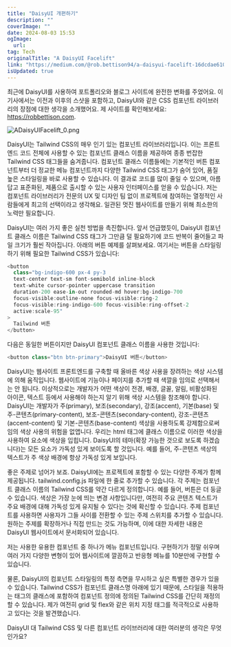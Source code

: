 ```yaml
---
title: "DaisyUI 개편하기"
description: ""
coverImage: ""
date: 2024-08-03 15:53
ogImage:
  url:
tag: Tech
originalTitle: "A DaisyUI Facelift"
link: "https://medium.com/@rob.bettison94/a-daisyui-facelift-16dcdae61048"
isUpdated: true
---
```


최근에 DaisyUI를 사용하여 포트폴리오와 블로그 사이트에 완전한 변화를 주었어요. 이 기사에서는 이전과 이후의 스샷을 포함하고, DaisyUI와 같은 CSS 컴포넌트 라이브러리의 장점에 대한 생각을 소개했어요. 제 사이트를 확인해보세요: https://robbettison.com.

![ADaisyUIFacelift_0.png](/assets/img/ADaisyUIFacelift_0.png)

DaisyUI는 Tailwind CSS의 매우 인기 있는 컴포넌트 라이브러리입니다. 이는 프론트엔드 코드 전체에 사용할 수 있는 컴포넌트 클래스 이름을 제공하여 종종 번잡한 Tailwind CSS 태그들을 숨겨줍니다. 컴포넌트 클래스 이름들에는 기본적인 버튼 컴포넌트부터 더 정교한 메뉴 컴포넌트까지 다양한 Tailwind CSS 태그가 숨어 있어, 품질 높은 스타일링을 바로 사용할 수 있습니다. 이 결과로 코드를 많이 줄일 수 있으며, 아름답고 표준화된, 제품으로 출시할 수 있는 사용자 인터페이스를 얻을 수 있습니다. 저는 컴포넌트 라이브러리가 전문의 UX 및 디자인 팀 없이 프로젝트에 참여하는 열정적인 사람들에게 최고의 선택이라고 생각해요. 일관된 멋진 웹사이트를 만들기 위해 최소한의 노력만 필요합니다.

DaisyUI는 여러 가지 좋은 실천 방법을 촉진합니다. 앞서 언급했듯이, DaisyUI 컴포넌트 클래스 이름은 Tailwind CSS 태그가 그만큼 덜 필요하기에 코드 반복이 줄어들고 파일 크기가 훨씬 작아집니다. 아래의 버튼 예제를 살펴보세요. 여기서는 버튼을 스타일링하기 위해 필요한 Tailwind CSS가 있습니다:

<!-- seedividend - 사각형 -->

<ins class="adsbygoogle"
     style="display:block"
     data-ad-client="ca-pub-4877378276818686"
     data-ad-slot="1898504329"
     data-ad-format="auto"
     data-full-width-responsive="true"></ins>

<script>
     (adsbygoogle = window.adsbygoogle || []).push({});
</script>

```js
<button
  class="bg-indigo-600 px-4 py-3 
  text-center text-sm font-semibold inline-block 
  text-white cursor-pointer uppercase transition 
  duration-200 ease-in-out rounded-md hover:bg-indigo-700 
  focus-visible:outline-none focus-visible:ring-2 
  focus-visible:ring-indigo-600 focus-visible:ring-offset-2 
  active:scale-95"
>
  Tailwind 버튼
</button>
```

다음은 동일한 버튼이지만 DaisyUI 컴포넌트 클래스 이름을 사용한 것입니다:

```js
<button class="btn btn-primary">DaisyUI 버튼</button>
```

DaisyUI는 웹사이트 프론트엔드를 구축할 때 올바른 색상 사용을 장려하는 색상 시스템에 의해 움직입니다. 웹사이트에 기능이나 페이지를 추가할 때 색깔을 임의로 선택해서는 안 됩니다. 이상적으로는 개발자가 어떤 색상이 전경, 배경, 글꼴, 알림, 비활성화된 아이콘, 텍스트 등에서 사용해야 하는지 알기 위해 색상 시스템을 참조해야 합니다. DaisyUI는 개발자가 주(primary), 보조(secondary), 강조(accent), 기본(base) 및 주-콘텐츠(primary-content), 보조-콘텐츠(secondary-content), 강조-콘텐츠(accent-content) 및 기본-콘텐츠(base-content) 색상을 사용하도록 강제함으로써 임의 색상 사용의 위험을 없앱니다. 우리는 html 태그에 클래스 이름으로 이러한 색상을 사용하여 요소에 색상을 입힙니다. DaisyUI의 테마(확장 가능한 것으로 보도록 하겠습니다)는 모든 요소가 가독성 있게 보이도록 할 것입니다. 예를 들어, 주-콘텐츠 색상의 텍스트가 주 색상 배경에 항상 가독성 있게 보입니다.

<!-- seedividend - 사각형 -->

<ins class="adsbygoogle"
     style="display:block"
     data-ad-client="ca-pub-4877378276818686"
     data-ad-slot="1898504329"
     data-ad-format="auto"
     data-full-width-responsive="true"></ins>

<script>
     (adsbygoogle = window.adsbygoogle || []).push({});
</script>

좋은 주제로 넘어가 보죠. DaisyUI에는 프로젝트에 포함할 수 있는 다양한 주제가 함께 제공됩니다. tailwind.config.js 파일에 한 줄로 추가할 수 있습니다. 각 주제는 컴포넌트 클래스 이름의 Tailwind CSS를 약간 다르게 정의합니다. 예를 들어, 버튼은 더 둥글 수 있습니다. 색상은 가장 눈에 띄는 변경 사항입니다만, 여전히 주요 콘텐츠 텍스트가 주요 배경에 대해 가독성 있게 유지될 수 있다는 것에 확신할 수 있습니다. 주제 컴포넌트를 사용하면 사용자가 그들 사이를 전환할 수 있는 주제 스위치를 추가할 수 있습니다. 원하는 주제를 확장하거나 직접 만드는 것도 가능하며, 이에 대한 자세한 내용은 DaisyUI 웹사이트에서 문서화되어 있습니다.

저는 사용한 유용한 컴포넌트 중 하나가 메뉴 컴포넌트입니다. 구현하기가 정말 쉬우며 여러 가지 다양한 변형이 있어 웹사이트에 깔끔하고 반응형 메뉴를 10분만에 구현할 수 있습니다.

물론, DaisyUI의 컴포넌트 스타일링의 특정 측면을 무시하고 싶은 특별한 경우가 있을 수 있습니다. Tailwind CSS가 컴포넌트 클래스명 아래에 있기 때문에, 스타일을 적용하는 태그의 클래스에 포함하여 컴포넌트 정의에 정의된 Tailwind CSS를 간단히 재정의할 수 있습니다. 제가 여전히 grid 및 flex와 같은 위치 지정 태그를 적극적으로 사용하고 있다는 것을 발견했습니다.

DaisyUI 대 Tailwind CSS 및 다른 컴포넌트 라이브러리에 대한 여러분의 생각은 무엇인가요?
